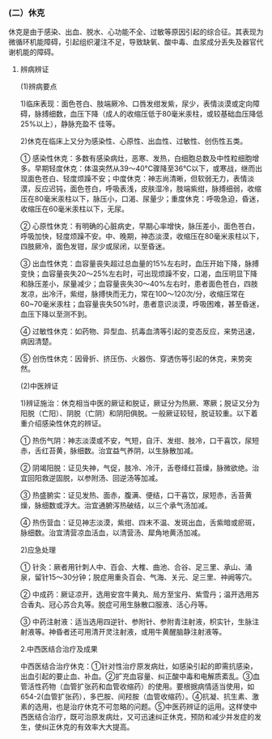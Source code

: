 ###  **(二）休克** 

休克是由于感染、出血、脱水、心功能不全、过敏等原因引起的综合征。其表现为微循环机能障碍，引起组织灌注不足，导致缺氧、酸中毒、血浆成分丢失及器官代谢机能的障碍。 

   1. 辨病辨证

      (1)辨病要点 

      1)临床表现：面色苍白、肢端厥冷、口唇发绀发紫，尿少，表情淡漠或定向障碍，脉搏细数，血压下降（成人的收缩压低于80毫米汞柱，或较基础血压降低25%以上），静脉充盈不 佳等。

      2)休克在临床上又分为感染性、心原性、出血性、过敏性、创伤性五类。                   

       ①   感染性休克：多数有感染病灶，恶寒、发热，白细胞总数及中性粒细胞增多。早期轻度休克：体温突然从39〜40°C骤降至36°C以下，或寒战，继而出现面色苍白、轻度烦躁不安；中度休克：神志尚清晰，但软弱无力，表情淡漠，反应迟钝，面色苍白，呼吸表浅，皮肤湿冷，肢端紫绀，脉搏细弱，收缩压在80毫米汞柱以下，脉压小，口渴、尿量少；重度休克：呼吸急迫，昏迷，收缩压在60毫米汞柱以下，无尿。 

      ②   心原性休克：有明确的心脏病史，早期心率增快，脉压差小，面色苍白，呼吸加快，轻度烦躁不安。中、晚期，神态淡漠，收缩压在80毫米汞柱以下，四肢厥冷，面色发钳，尿少或尿闭，以至昏迷。  

      ③   出血性休克：血容量丧失超过总血量的15%左右时，血压开始下降，脉搏变快；血容量丧失20〜25%左右时，可出现烦躁不安，口渴，血压明显下降和脉压差小，尿量减少；血容量丧失30〜40%左右时，患者面色苍白，四肢发凉，出冷汗，紫绀，脉搏快而无力，常在100〜120次/分，收缩压常在60~70毫米汞柱；血容量丧失50%时，患者意识淡漠，呼吸困难，甚至昏迷，血压下降以至测不到。 

       ④   过敏性休克：如药物、异型血、抗毒血清等引起的变态反应，来势迅速，病因清楚。

       ⑤   创伤性休克：因骨折、挤压伤、火器伤、穿透伤等引起的休克，来势突然。

        (2)中医辨证 

      1)辨证施治：休克相当中医的厥证和脱证，厥证分为热厥、寒厥；脱证又分为阳脱（亡阳）、阴脱（亡阴）和阴阳俱脱。一般厥证较轻，脱证较重。以下着重介绍感染性休克的辨证。

      ①   热伤气阴：神志淡漠或不安，气短，自汗、发绀、肢冷，口干喜饮，尿短赤，舌红苔黄，脉细数。治宜益气养阴，以生脉散加减。 

      ②   阴竭阳脱：证见失神，气促，肢冷、冷汗，舌卷绛红苔燥，脉微欲绝。治宜回阳救逆固脱，以参附汤、回逆汤等加减。

      ③   热盛腑实：证见发热、面赤，腹满、便结，口干喜饮，尿短赤，舌苔黄燥，脉细数或浮大。治宜通腑泻热破结，以三个承气汤加减。

      ④   热伤营血：证见神志淡漠，紫绀、四末不温、发斑出血，舌紫暗或瘀斑，脉细数。治宜清营凉血活血，以清营汤、犀角地黄汤加减。

      2)应急处理 

      ①   针灸：厥者用针刺人中、百会、大椎、曲池、合谷、足三里、承山、涌泉，留针15〜30分钟；脱症用重灸百会、气海、关元、足三里、祌阙等穴。

      ②   中成药：厥证凉开，选用安宫牛黄丸、局方至宝丹、紫雪丹；温开选用苏合香丸、冠心苏合丸等。脱症可用生脉散口服液、活心丹等。

      ③   中药注射液：适当选用四逆针、参附针、参附青注射液，枳实针，生脉注射液等。神昏者还可用清开灵注射液，或用牛黄醒脑静注射液等。

      2.中西医结合治疗及成果 

       中西医结合治疗休克：①针对性治疗原发病灶，如感染引起的即需抗感染，出血引起的要止血、补血。②扩充血容量、纠正酸中毒和电解质紊乱。③血管活性药物（血管扩张药和血管收缩药）的使用。要根据病情适当使用，如654-2(血管扩张药），多巴胺、间羟胺（血管收缩药）。④抗凝、抗生素、激素的选用，也是治疗休克不可忽略的问题。⑤中医药辨证的运用。这样使中西医结合治疗，既可治原发病灶，又可迅速纠正休克，预防和减少并发症的发生，使纠正休克的有效率大大提高。
